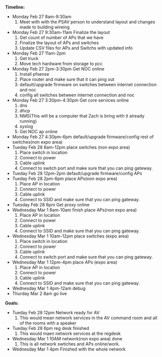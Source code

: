 **Timeline:**
- Monday Feb 27 8am-9:30am 
  1. Meet with with the PSAV person to understand layout and changes made to building wireing
- Monday Feb 27 9:30am-11am Finalize the layout 
  1. Get count of number of APs that we have
  2. Finalize the layout of APs and switches
  3. Update CSV files for APs and Switchs with updated info
- Monday Feb 27 11am-2pm
  1. Get truck
  2. Move tech hardware from storage to pcc
- Monday Feb 27 2pm-3:30pm Get NOC online
  1. Install pfsense
  2. Place router and make sure that it can ping out
  3. default/upgrade firmware on switches between internet connection and noc
  4. config all switches between internet connection and noc
- Monday Feb 27 3:30pm-4:30pm Get core services online 
  1. dns
  2. dhcp
  3. NMS(This will be a computer that Zach is bring with it already running)
  4. syslog
  5. Get NOC ap online
- Monday Feb 27 4:30pm-6pm default/upgrade firmware/config rest of switches(non expo area)
- Tueday Feb 28 8am-12pm place switches (non expo area)
  1. Place switch in location
  2. Connect to power
  3. Cable uplink
  4. Connect to switch port and make sure that you can ping gateway.
- Tueday Feb 28 12pm-2pm default/upgrade firmware/config APs
- Tueday Feb 28 2pm-6pm place APs(non expo area)
  1. Place AP in location
  2. Connect to power
  3. Cable uplink
  4. Connect to SSID and make sure that you can ping gateway.
- Tuesday Feb 28 6pm Get proxy online
- Wednesday Mar 1 8am-10am finish place APs(non expo area)
  1. Place AP in location
  2. Connect to power
  3. Cable uplink
  4. Connect to SSID and make sure that you can ping gateway.
- Wednesday Mar 1 10am-12pm place switches (expo area)
  1. Place switch in location
  2. Connect to power
  3. Cable uplink
  4. Connect to switch port and make sure that you can ping gateway.
- Wednesday Mar 1 12pm-4pm place APs (expo area)
  1. Place AP in location
  2. Connect to power
  3. Cable uplink
  4. Connect to SSID and make sure that you can ping gateway.
- Wednesday Mar 1 4pm-12am debug
- Thurday Mar 2 8am go live

**Goals:**
- Tueday Feb 28 12pm Network ready for AV
  1. This would mean network services in the AV command room and all of the rooms with a speaker
- Tueday Feb 28 6pm reg desk finished
    1. This would maen network services at the regdesk
- Wednesday Mar 1 10AM network(non expo area) done
   1. This is all network swtiches and APs online/work.
- Wednesday Mar 1 4pm Finished with the whole network

